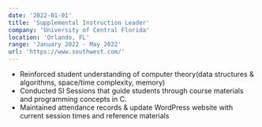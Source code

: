 ```yaml
---
date: '2022-01-01'
title: 'Supplemental Instruction Leader'
company: 'University of Central Florida'
location: 'Orlando, FL'
range: 'January 2022 - May 2022'
url: 'https://www.southwest.com/'
---
```


- Reinforced student understanding of computer theory(data structures & algorithms, space/time complexity, memory) 
- Conducted SI Sessions that guide students through course materials and programming concepts in C.
- Maintained attendance records & update WordPress website with current session times and reference materials